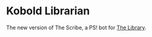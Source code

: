 # Kobold Librarian
The new version of The Scribe, a PS! bot for [The Library](https://play.pokemonshowdown.com/thelibrary).

